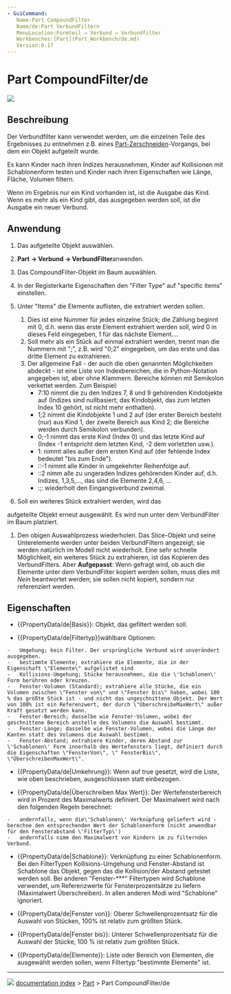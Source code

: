```yaml
---
- GuiCommand:
   Name:Part Compound‏‎Filter
   Name/de:Part VerbundFiltern
   MenuLocation:Formteil → Verbund → Verbundfilter
   Workbenches:[Part](Part_Workbench/de.md)
   Version:0.17
---
```


# Part CompoundFilter/de

![](images/CompoundFilter.png )



## Beschreibung

Der Verbundfilter kann verwendet werden, um die einzelnen Teile des Ergebnisses zu entnehmen z.B. eines [Part-Zerschneiden](Part_Slice/de.md)-Vorgangs, bei dem ein Objekt aufgeteilt wurde.

Es kann Kinder nach ihren Indizes herausnehmen, Kinder auf Kollisionen mit Schablonenform testen und Kinder nach ihren Eigenschaften wie Länge, Fläche, Volumen filtern.

Wenn im Ergebnis nur ein Kind vorhanden ist, ist die Ausgabe das Kind. Wenn es mehr als ein Kind gibt, das ausgegeben werden soll, ist die Ausgabe ein neuer Verbund.



## Anwendung

1.  Das aufgeteilte Objekt auswählen.

2.  
    **Part → Verbund → VerbundFilter**anwenden.

3.  Das CompoundFilter-Objekt im Baum auswählen.

4.  In der Registerkarte Eigenschaften den \"Filter Type\" auf \"specific items\" einstellen.

5.  Unter \"Items\" die Elemente auflisten, die extrahiert werden sollen.
    1.  Dies ist eine Nummer für jedes einzelne Stück; die Zählung beginnt mit 0, d.h. wenn das erste Element extrahiert werden soll, wird 0 in dieses Feld eingegeben, 1 für das nächste Element\....
    2.  Soll mehr als ein Stück auf einmal extrahiert werden, trennt man die Nummern mit \";\", z.B. wird \"0;2\" eingegeben, um das erste und das dritte Element zu extrahieren.
    3.  Der allgemeine Fall - der auch die oben genannten Möglichkeiten abdeckt - ist eine Liste von Indexbereichen, die in Python-Notation angegeben ist, aber ohne Klammern. Bereiche können mit Semikolon verkettet werden. Zum Beispiel:
        -   7:10 nimmt die zu den Indizes 7, 8 und 9 gehörenden Kindobjekte auf (Indizes sind nullbasiert; das Kindobjekt, das zum letzten Index 10 gehört, ist nicht mehr enthalten).
        -   1;2 nimmt die Kindobjekte 1 und 2 auf (der erster Bereich besteht (nur) aus Kind 1, der zweite Bereich aus Kind 2; die Bereiche werden durch Semikolon verbunden).
        -   0;-1 nimmt das erste Kind (Index 0) und das letzte Kind auf (Index -1 entspricht dem letzten Kind, -2 dem vorletzten usw.).
        -   1: nimmt alles außer dem ersten Kind auf (der fehlende Index bedeutet \"bis zum Ende\").
        -   ::-1 nimmt alle Kinder in umgekehrter Reihenfolge auf.
        -   ::2 nimm alle zu ungeraden Indizes gehörenden Kinder auf, d.h. Indizes, 1,3,5,\..., das sind die Elemente 2,4,6, \...
        -   :;: wiederholt den Eingangsverbund zweimal.

6.  Soll ein weiteres Stück extrahiert werden, wird das

aufgeteilte Objekt erneut ausgewählt. Es wird nun unter dem VerbundFilter im Baum platziert.

1.  Den obigen Auswahlprozess wiederholen. Das Slice-Objekt und seine Unterelemente werden unter beiden VerbundFiltern angezeigt; sie werden natürlich im Modell nicht wiederholt. Eine sehr schnelle Möglichkeit, ein weiteres Stück zu extrahieren, ist das Kopieren des VerbundFilters. Aber **Aufgepasst**: Wenn gefragt wird, ob auch die Elemente unter dem VerbundFilter kopiert werden sollen, muss dies mit *Nein* beantwortet werden; sie sollen nicht kopiert, sondern nur referenziert werden.



## Eigenschaften

-    {{PropertyData/de|Basis}}: Objekt, das gefiltert werden soll.

-    {{PropertyData/de|Filtertyp}}wählbare Optionen:

    -   Umgehung; kein Filter. Der ursprüngliche Verbund wird unverändert ausgegeben.
    -   bestimmte Elemente; extrahiere die Elemente, die in der Eigenschaft \"Elemente\" aufgelistet sind
    -   Kollisions-Umgehung; Stücke herausnehmen, die die \'Schablonen\' Form berühren oder kreuzen.
    -   Fenster-Volumen (Standard); extrahiere alle Stücke, die ein Volumen zwischen \"Fenster von\" und \"Fenster bis\" haben, wobei 100 % das größte Stück ist - und nicht das ungeschnittene Objekt. Der Wert von 100% ist ein Referenzwert, der durch \"ÜberschreibeMaxWert\" außer Kraft gesetzt werden kann.
    -   Fenster-Bereich; dasselbe wie Fenster-Volumen, wobei der geschnittene Bereich anstelle des Volumens die Auswahl bestimmt.
    -   Fenster-Länge; dasselbe wie Fenster-Volumen, wobei die Länge der Kanten statt des Volumens die Auswahl bestimmt.
    -   Fenster-Abstand; extrahiere Kinder, deren Abstand zur \'Schablonen\' Form innerhalb des Wertefensters liegt, definiert durch die Eigenschaften \"FensterVon\", \" FensterBis\", \"ÜberschreibenMaxWert\".

-    {{PropertyData/de|Umkehrung}}: Wenn auf true gesetzt, wird die Liste, wie oben beschrieben, ausgeschlossen statt einbezogen.

-    {{PropertyData/de|Überschreiben Max Wert}}: Der Wertefensterbereich wird in Prozent des Maximalwerts definiert. Der Maximalwert wird nach den folgenden Regeln berechnet:

    -   andernfalls, wenn die\'Schablonen\' Verknüpfung geliefert wird - berechne den entsprechenden Wert der Schablonenform (nicht anwendbar für den Fensterabstand \'FilterTyp\')
    -   andernfalls nimm den Maximalwert von Kindern im zu filternden Verbund.

-    {{PropertyData/de|Schablone}}: Verknüpfung zu einer Schablonenform. Bei den FilterTypen Kollisions-Umgehung und Fenster-Abstand ist Schablone das Objekt, gegen das die Kollision/der Abstand getestet werden soll. Bei anderen \"Fenster-\*\*\*\" Filtertypen wird Schablone verwendet, um Referenzwerte für Fensterprozentsätze zu liefern (Maximalwert Überschreiben). In allen anderen Modi wird \"Schablone\" ignoriert.

-    {{PropertyData/de|Fenster von}}: Oberer Schwellenprozentsatz für die Auswahl von Stücken, 100% ist relativ zum größten Stück.

-    {{PropertyData/de|Fenster bis}}: Unterer Schwellenprozentsatz für die Auswahl der Stücke, 100 % ist relativ zum größten Stück.

-    {{PropertyData/de|Elemente}}: Liste oder Bereich von Elementen, die ausgewählt werden sollen, wenn Filtertyp \"bestimmte Elemente\" ist.



---
![](images/Button_right.svg) [documentation index](../README.md) > [Part](Part_Workbench.md) > Part CompoundFilter/de
